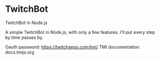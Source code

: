 # TwitchBot
TwitchBot in Node.js

A simple TwitchBot in Node.js, with only a few features.
I'll put every step by time passes by.

Oauth password: https://twitchapps.com/tmi/
TMI documentation: docs.tmijs.org
